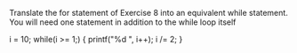 Translate the for statement of Exercise 8 into an equivalent while statement.
You will need one statement in addition to the while loop itself

i = 10;
while(i >= 1;)
{
    printf("%d ", i++);
    i /= 2;
}